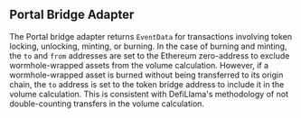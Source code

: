 ## Portal Bridge Adapter

The Portal bridge adapter returns `EventData` for transactions involving token locking, unlocking, minting, or burning. In the case of burning and minting, the `to` and `from` addresses are set to the Ethereum zero-address to exclude wormhole-wrapped assets from the volume calculation. However, if a wormhole-wrapped asset is burned without being transferred to its origin chain, the `to` address is set to the token bridge address to include it in the volume calculation. This is consistent with DefiLlama's methodology of not double-counting transfers in the volume calculation.
